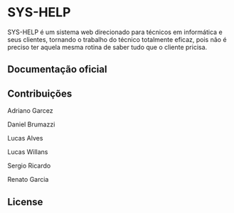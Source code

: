 # SYS-HELP

SYS-HELP é um sistema web direcionado para técnicos em informática e seus clientes, tornando o trabalho do técnico totalmente eficaz, pois não é preciso ter aquela mesma rotina de saber tudo que o cliente pricisa.

## Documentação oficial


## Contribuições
  Adriano Garcez
  
  Daniel Brumazzi 
  
  Lucas Alves
  
  Lucas Willans
  
  Sergio Ricardo
  
  Renato Garcia
  
## License


